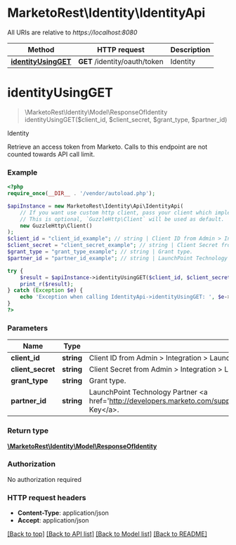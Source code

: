 # MarketoRest\Identity\IdentityApi

All URIs are relative to *https://localhost:8080*

Method | HTTP request | Description
------------- | ------------- | -------------
[**identityUsingGET**](IdentityApi.md#identityUsingGET) | **GET** /identity/oauth/token | Identity


# **identityUsingGET**
> \MarketoRest\Identity\Model\ResponseOfIdentity identityUsingGET($client_id, $client_secret, $grant_type, $partner_id)

Identity

Retrieve an access token from Marketo.  Calls to this endpoint are not counted towards API call limit.

### Example
```php
<?php
require_once(__DIR__ . '/vendor/autoload.php');

$apiInstance = new MarketoRest\Identity\Api\IdentityApi(
    // If you want use custom http client, pass your client which implements `GuzzleHttp\ClientInterface`.
    // This is optional, `GuzzleHttp\Client` will be used as default.
    new GuzzleHttp\Client()
);
$client_id = "client_id_example"; // string | Client ID from Admin > Integration > Launchpoint menu.
$client_secret = "client_secret_example"; // string | Client Secret from Admin > Integration > Launchpoint menu.
$grant_type = "grant_type_example"; // string | Grant type.
$partner_id = "partner_id_example"; // string | LaunchPoint Technology Partner <a href='http://developers.marketo.com/support/Marketo_LaunchPoint_Technology_Partner_API_Key.pdf'>API Key</a>.

try {
    $result = $apiInstance->identityUsingGET($client_id, $client_secret, $grant_type, $partner_id);
    print_r($result);
} catch (Exception $e) {
    echo 'Exception when calling IdentityApi->identityUsingGET: ', $e->getMessage(), PHP_EOL;
}
?>
```

### Parameters

Name | Type | Description  | Notes
------------- | ------------- | ------------- | -------------
 **client_id** | **string**| Client ID from Admin &gt; Integration &gt; Launchpoint menu. |
 **client_secret** | **string**| Client Secret from Admin &gt; Integration &gt; Launchpoint menu. |
 **grant_type** | **string**| Grant type. |
 **partner_id** | **string**| LaunchPoint Technology Partner &lt;a href&#x3D;&#39;http://developers.marketo.com/support/Marketo_LaunchPoint_Technology_Partner_API_Key.pdf&#39;&gt;API Key&lt;/a&gt;. | [optional]

### Return type

[**\MarketoRest\Identity\Model\ResponseOfIdentity**](../Model/ResponseOfIdentity.md)

### Authorization

No authorization required

### HTTP request headers

 - **Content-Type**: application/json
 - **Accept**: application/json

[[Back to top]](#) [[Back to API list]](../../README.md#documentation-for-api-endpoints) [[Back to Model list]](../../README.md#documentation-for-models) [[Back to README]](../../README.md)


